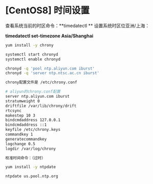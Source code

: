 # [CentOS8] 时间设置

查看系统当前的时区命令：\*\*timedatectl \*\*
设置系统时区位亚洲/上海：

**timedatectl set-timezone Asia/Shanghai**

```bash
yum install -y chrony

systemctl start chronyd
systemctl enable chronyd

chronyd -q 'pool ntp.aliyun.com iburst'
chronyd -q 'server ntp.ntsc.ac.cn iburst'

chrony配置文件是 /etc/chrony.conf

# aliyun的chrony.conf配置
server ntp.aliyun.com iburst
stratumweight 0
driftfile /var/lib/chrony/drift
rtcsync
makestep 10 3
bindcmdaddress 127.0.0.1
bindcmdaddress ::1
keyfile /etc/chrony.keys
commandkey 1
generatecommandkey
logchange 0.5
logdir /var/log/chrony


```

```bash
校准时间命令：（过时）

yum install -y ntpdate

ntpdate us.pool.ntp.org
```

